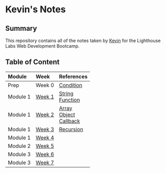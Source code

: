 # Kevin's Notes

## Summary 

This repository contains all of the notes taken by [Kevin](https://github.com/TinyMito) for the Lighthouse Labs Web Development Bootcamp.

## Table of Content
| Module   | Week   | References |
| :------- | :----- | :------ |
| Prep     | Week 0 | [Condition](condition.md) |
| Module 1 | [Week 1](week1.md) | [String](string.md)<br>[Function](function.md) |
| Module 1 | [Week 2](week2.md) | [Array](array.md)<br>[Object](object.md)<br>[Callback](callback.md) |
| Module 1 | [Week 3](week3.md) | [Recursion](recursion.md) |
| Module 1 | [Week 4](week4.md) |  |
| Module 2 | [Week 5](week5.md) |  |
| Module 3 | [Week 6](week6.md) |  |
| Module 3 | [Week 7](week7.md) |  |